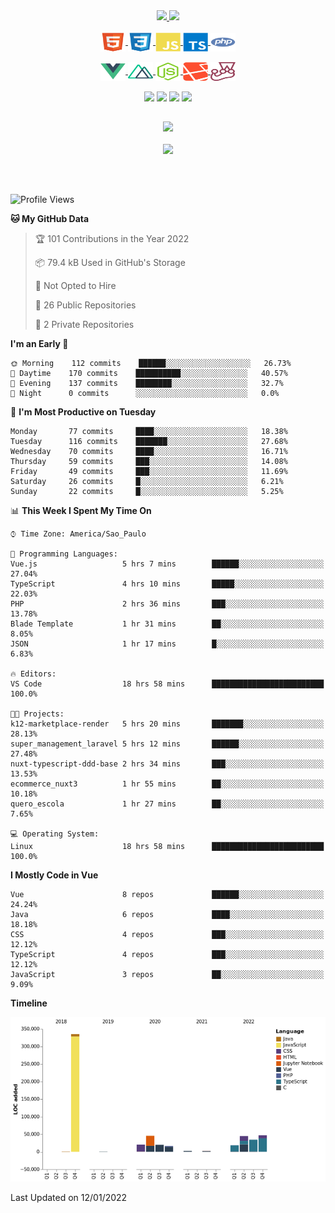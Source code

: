 <div align="center">
  <a href="https://github.com/Rodolfo-Santos">
  <img height="180em" src="https://github-readme-stats.vercel.app/api?username=Rodolfo-Santos&show_icons=true&theme=monokai&include_all_commits=true&count_private=true"/>
  <img height="180em" src="https://github-readme-stats.vercel.app/api/top-langs/?username=Rodolfo-Santos&layout=compact&langs_count=7&theme=monokai"/>
</div>
<br/>

<div align="center">
  <img align="center" alt="HTML" height="30" width="40" src="https://raw.githubusercontent.com/devicons/devicon/master/icons/html5/html5-original.svg">
  <img align="center" alt="CSS" height="30" width="40" src="https://raw.githubusercontent.com/devicons/devicon/master/icons/css3/css3-original.svg">
  <img align="center" alt="JS" height="30" width="40" src="https://raw.githubusercontent.com/devicons/devicon/master/icons/javascript/javascript-plain.svg">
  <img align="center" alt="TS" height="30" width="40" src="https://raw.githubusercontent.com/devicons/devicon/master/icons/typescript/typescript-plain.svg">
  <img align="center" alt="PHP" height="30" width="40" src="https://raw.githubusercontent.com/devicons/devicon/master/icons/php/php-plain.svg">
</div>
  
<br/>
  
<div align="center">
  <img align="center" alt="VueJS" height="30" width="40" src="https://raw.githubusercontent.com/devicons/devicon/master/icons/vuejs/vuejs-original.svg">
  <img align="center" alt="NuxtJS" height="30" width="40" src="https://raw.githubusercontent.com/devicons/devicon/master/icons/nuxtjs/nuxtjs-original.svg">
  <img align="center" alt="NodeJS" height="30" width="40" src="https://raw.githubusercontent.com/devicons/devicon/master/icons/nodejs/nodejs-plain.svg">
  <img align="center" alt="Laravel" height="30" width="40" src="https://raw.githubusercontent.com/devicons/devicon/master/icons/laravel/laravel-plain.svg">
  <img align="center" alt="Blade" height="30" width="40" src="https://raw.githubusercontent.com/devicons/devicon/master/icons/jest/jest-plain.svg">
</div>
  
<br/>
  
<div align="center"> 
  <a href="https://www.instagram.com/rodolfo.d.santos/" target="_blank"><img src="https://img.shields.io/badge/-Instagram-%23E4405F?style=for-the-badge&logo=instagram&logoColor=white" target="_blank"></a>
 <a href="https://discord.gg/7h4QC4MA" target="_blank"><img src="https://img.shields.io/badge/Discord-7289DA?style=for-the-badge&logo=discord&logoColor=white" target="_blank"></a> 
  <a href="mailto:rodolfodossantos29@gmail.com" target="_blank"><img src="https://img.shields.io/badge/-Gmail-%23333?style=for-the-badge&logo=gmail&logoColor=white"></a>
  <a href="https://www.linkedin.com/in/rodolfosantos29/" target="_blank"><img src="https://img.shields.io/badge/-LinkedIn-%230077B5?style=for-the-badge&logo=linkedin&logoColor=white" target="_blank"></a>  
</div>
  
##
 
<div align="center">
   <img height="180em" src="http://github-readme-streak-stats.herokuapp.com?user=rodolfo-santos&theme=monokai&hide_border=true&date_format=M%20j%5B%2C%20Y%5D"/>
</div>
  
<br/>
  
<div align="center">
  <img src="https://activity-graph.herokuapp.com/graph?username=rodolfo-santos&custom_title=Rodolfo%27s%20activity%20graph&theme=monokai&hide_border=true"/>
</div>
  
##
<br/>
  
<!--START_SECTION:waka-->
![Profile Views](http://img.shields.io/badge/Profile%20Views-0-blue)

**🐱 My GitHub Data** 

> 🏆 101 Contributions in the Year 2022
 > 
> 📦 79.4 kB Used in GitHub's Storage 
 > 
> 🚫 Not Opted to Hire
 > 
> 📜 26 Public Repositories 
 > 
> 🔑 2 Private Repositories  
 > 
**I'm an Early 🐤** 

```text
🌞 Morning    112 commits    ██████░░░░░░░░░░░░░░░░░░░   26.73% 
🌆 Daytime    170 commits    ██████████░░░░░░░░░░░░░░░   40.57% 
🌃 Evening    137 commits    ████████░░░░░░░░░░░░░░░░░   32.7% 
🌙 Night      0 commits      ░░░░░░░░░░░░░░░░░░░░░░░░░   0.0%

```
📅 **I'm Most Productive on Tuesday** 

```text
Monday       77 commits     ████░░░░░░░░░░░░░░░░░░░░░   18.38% 
Tuesday      116 commits    ███████░░░░░░░░░░░░░░░░░░   27.68% 
Wednesday    70 commits     ████░░░░░░░░░░░░░░░░░░░░░   16.71% 
Thursday     59 commits     ███░░░░░░░░░░░░░░░░░░░░░░   14.08% 
Friday       49 commits     ███░░░░░░░░░░░░░░░░░░░░░░   11.69% 
Saturday     26 commits     █░░░░░░░░░░░░░░░░░░░░░░░░   6.21% 
Sunday       22 commits     █░░░░░░░░░░░░░░░░░░░░░░░░   5.25%

```


📊 **This Week I Spent My Time On** 

```text
⌚︎ Time Zone: America/Sao_Paulo

💬 Programming Languages: 
Vue.js                   5 hrs 7 mins        ██████░░░░░░░░░░░░░░░░░░░   27.04% 
TypeScript               4 hrs 10 mins       █████░░░░░░░░░░░░░░░░░░░░   22.03% 
PHP                      2 hrs 36 mins       ███░░░░░░░░░░░░░░░░░░░░░░   13.78% 
Blade Template           1 hr 31 mins        ██░░░░░░░░░░░░░░░░░░░░░░░   8.05% 
JSON                     1 hr 17 mins        █░░░░░░░░░░░░░░░░░░░░░░░░   6.83%

🔥 Editors: 
VS Code                  18 hrs 58 mins      █████████████████████████   100.0%

🐱‍💻 Projects: 
k12-marketplace-render   5 hrs 20 mins       ███████░░░░░░░░░░░░░░░░░░   28.13% 
super_management_laravel 5 hrs 12 mins       ██████░░░░░░░░░░░░░░░░░░░   27.48% 
nuxt-typescript-ddd-base 2 hrs 34 mins       ███░░░░░░░░░░░░░░░░░░░░░░   13.53% 
ecommerce_nuxt3          1 hr 55 mins        ██░░░░░░░░░░░░░░░░░░░░░░░   10.18% 
quero_escola             1 hr 27 mins        ██░░░░░░░░░░░░░░░░░░░░░░░   7.65%

💻 Operating System: 
Linux                    18 hrs 58 mins      █████████████████████████   100.0%

```

**I Mostly Code in Vue** 

```text
Vue                      8 repos             ██████░░░░░░░░░░░░░░░░░░░   24.24% 
Java                     6 repos             ████░░░░░░░░░░░░░░░░░░░░░   18.18% 
CSS                      4 repos             ███░░░░░░░░░░░░░░░░░░░░░░   12.12% 
TypeScript               4 repos             ███░░░░░░░░░░░░░░░░░░░░░░   12.12% 
JavaScript               3 repos             ██░░░░░░░░░░░░░░░░░░░░░░░   9.09%

```


**Timeline**

![Chart not found](https://raw.githubusercontent.com/rodolfo-santos/rodolfo-santos/main/charts/bar_graph.png) 


 Last Updated on 12/01/2022
<!--END_SECTION:waka-->     
              
